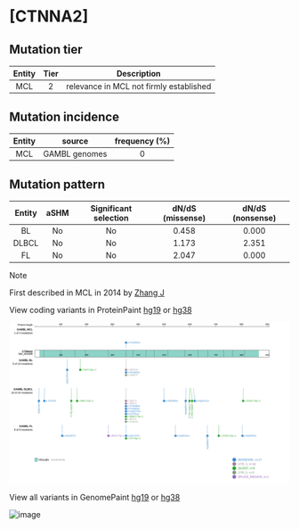 # [CTNNA2]

## Mutation tier

|Entity|Tier|Description                            |
|:------:|:----:|---------------------------------------|
|MCL   |2   |relevance in MCL not firmly established|
## Mutation incidence

|Entity|source       |frequency (%)|
|:------:|:-------------:|:-------------:|
|MCL   |GAMBL genomes|0            |

## Mutation pattern

|Entity|aSHM|Significant selection|dN/dS (missense)|dN/dS (nonsense)|
|:------:|:----:|:---------------------:|:----------------:|:----------------:|
|BL    |No  |No                   |0.458           |0.000           |
|DLBCL |No  |No                   |1.173           |2.351           |
|FL    |No  |No                   |2.047           |0.000           |


> [!NOTE]
> First described in MCL in 2014 by [Zhang J](https://pubmed.ncbi.nlm.nih.gov/24682267)


View coding variants in ProteinPaint [hg19](https://www.bcgsc.ca/downloads/morinlab/GAMBL/test/genes/CTNNA2_protein.html)  or [hg38](https://www.bcgsc.ca/downloads/morinlab/GAMBL/test/genes/CTNNA2_protein_hg38.html)

![image](images/proteinpaint/CTNNA2_NM_004389.svg)

View all variants in GenomePaint [hg19](https://www.bcgsc.ca/downloads/morinlab/GAMBL/test/genes/CTNNA2.html)  or [hg38](https://www.bcgsc.ca/downloads/morinlab/GAMBL/test/genes/CTNNA2_hg38.html)

![image](images/proteinpaint/CTNNA2.svg)
